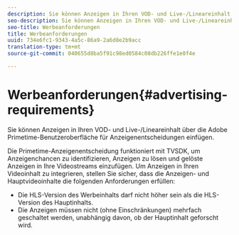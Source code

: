 ```yaml
---
description: Sie können Anzeigen in Ihren VOD- und Live-/Lineareinhalt über die Adobe Primetime-Benutzeroberfläche für Anzeigenentscheidungen einfügen.
seo-description: Sie können Anzeigen in Ihren VOD- und Live-/Lineareinhalt über die Adobe Primetime-Benutzeroberfläche für Anzeigenentscheidungen einfügen.
seo-title: Werbeanforderungen
title: Werbeanforderungen
uuid: 734e6fc1-9343-4a5c-86a9-2a6d8e2b9acc
translation-type: tm+mt
source-git-commit: 040655d8ba5f91c98ed0584c08db226ffe1e0f4e

---
```



# Werbeanforderungen{#advertising-requirements}

Sie können Anzeigen in Ihren VOD- und Live-/Lineareinhalt über die Adobe Primetime-Benutzeroberfläche für Anzeigenentscheidungen einfügen.

<!--<a id="section_4889E0ED7A4241D98E61AD6C846B84B6"></a>-->

Die Primetime-Anzeigenentscheidung funktioniert mit TVSDK, um Anzeigenchancen zu identifizieren, Anzeigen zu lösen und gelöste Anzeigen in Ihre Videostreams einzufügen.
Um Anzeigen in Ihren Videoinhalt zu integrieren, stellen Sie sicher, dass die Anzeigen- und Hauptvideoinhalte die folgenden Anforderungen erfüllen:

* Die HLS-Version des Werbeinhalts darf nicht höher sein als die HLS-Version des Hauptinhalts.
* Die Anzeigen müssen nicht (ohne Einschränkungen) mehrfach geschaltet werden, unabhängig davon, ob der Hauptinhalt geforscht wird.

